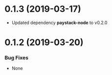 <a name="0.1.3"></a>
# 0.1.3 (2019-03-17)

- Updated dependency **paystack-node** to v0.2.0

<a name="0.1.2"></a>
# 0.1.2 (2019-03-20)

### Bug Fixes
- None
